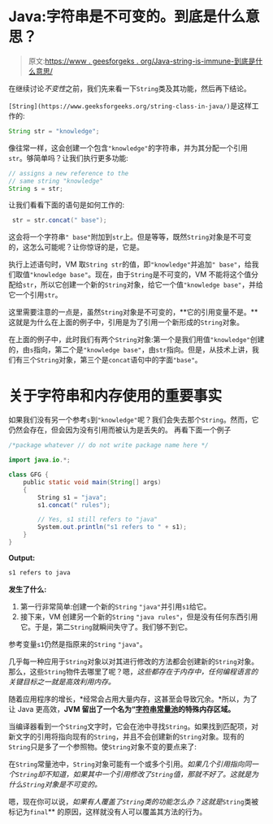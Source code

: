 # Java:字符串是不可变的。到底是什么意思？

> 原文:[https://www . geesforgeks . org/Java-string-is-immune-到底是什么意思/](https://www.geeksforgeeks.org/java-string-is-immutable-what-exactly-is-the-meaning/)

在继续讨论*不变性*之前，我们先来看一下`String`类及其功能，然后再下结论。

`[String](https://www.geeksforgeeks.org/string-class-in-java/)`是这样工作的:

```java
String str = "knowledge"; 
```

像往常一样，这会创建一个包含`"knowledge"`的字符串，并为其分配一个引用`str`。够简单吗？让我们执行更多功能:

```java
// assigns a new reference to the 
// same string "knowledge"
String s = str; 
```

让我们看看下面的语句是如何工作的:

```java
 str = str.concat(" base"); 
```

这会将一个字符串`" base"`附加到`str`上。但是等等，既然`String`对象是不可变的，这怎么可能呢？让你惊讶的是，它是。

执行上述语句时，VM 取`String str`的值，即`"knowledge"`并追加`" base"`，给我们取值`"knowledge base"`。现在，由于`String`是不可变的，VM 不能将这个值分配给`str`，所以它创建一个新的`String`对象，给它一个值`"knowledge base"`，并给它一个引用`str`。

这里需要注意的一点是，虽然`String`对象是不可变的，**它的引用变量不是。**这就是为什么在上面的例子中，引用是为了引用一个新形成的`String`对象。

在上面的例子中，此时我们有两个`String`对象:第一个是我们用值`"knowledge"`创建的，由`s`指向，第二个是`"knowledge base"`，由`str`指向。但是，从技术上讲，我们有三个`String`对象，第三个是`concat`语句中的字面`"base"`。

# 关于字符串和内存使用的重要事实

如果我们没有另一个参考`s`到`"knowledge"`呢？我们会失去那个`String`。然而，它仍然会存在，但会因为没有引用而被认为是丢失的。
再看下面一个例子

```java
/*package whatever // do not write package name here */

import java.io.*;

class GFG {
    public static void main(String[] args)
    {
        String s1 = "java";
        s1.concat(" rules");

        // Yes, s1 still refers to "java"
        System.out.println("s1 refers to " + s1);
    }
}
```

**Output:**

```java
s1 refers to java

```

**发生了什么:**

1.  第一行非常简单:创建一个新的`String` `"java"`并引用`s1`给它。
2.  接下来，VM 创建另一个新的`String` `"java rules"`，但是没有任何东西引用它。于是，第二`String`就瞬间失守了。我们够不到它。

参考变量`s1`仍然是指原来的`String` `"java"`。

几乎每一种应用于`String`对象以对其进行修改的方法都会创建新的`String`对象。那么，这些`String`物件去哪里了呢？嗯，*这些都存在于内存中，任何编程语言的关键目标之一就是高效利用内存。*

随着应用程序的增长，*经常会占用大量内存，这甚至会导致冗余。*所以，为了让 Java 更高效，**JVM 留出了一个名为“[字符串常量池](https://www.geeksforgeeks.org/how-to-initialize-and-compare-strings-in-java/)的特殊内存区域。**

当编译器看到一个`String`文字时，它会在池中寻找`String`。如果找到匹配项，对新文字的引用将指向现有的`String`，并且不会创建新的`String`对象。现有的`String`只是多了一个参照物。使`String`对象不变的要点来了:

在`String`常量池中，`String`对象可能有一个或多个引用。*如果几个引用指向同一个`String`却不知道，如果其中一个引用修改了`String`值，那就不好了。这就是为什么`String`对象是不可变的。*

嗯，现在你可以说，*如果有人覆盖了`String`类的功能怎么办？*这就是**`String`类被标记为`final`** 的原因，这样就没有人可以覆盖其方法的行为。
